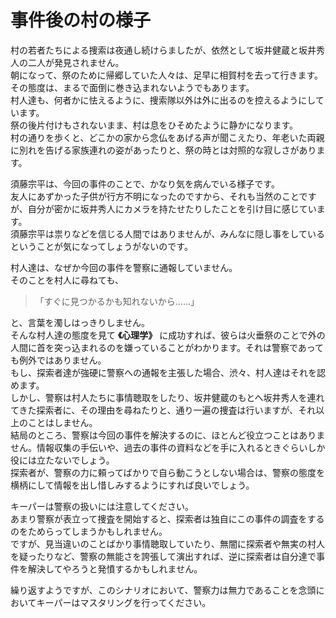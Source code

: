 # 事件後の村の様子  

村の若者たちによる捜索は夜通し続けらましたが、依然として坂井健蔵と坂井秀人の二人が発見されません。  
朝になって、祭のために帰郷していた人々は、足早に相賀村を去って行きます。その態度は、まるで面倒に巻き込まれないようでもあります。  
村人達も、何者かに怯えるように、捜索隊以外は外に出るのを控えるようにしています。  
祭の後片付けもされないまま、村は息をひそめたように静かになります。  
村の通りを歩くと、どこかの家から念仏をあげる声が聞こえたり、年老いた両親に別れを告げる家族連れの姿があったりと、祭の時とは対照的な寂しさがあります。  

須藤宗平は、今回の事件のことで、かなり気を病んでいる様子です。  
友人にあずかった子供が行方不明になったのですから、それも当然のことですが、自分が密かに坂井秀人にカメラを持たせたりしたことを引け目に感じています。  
須藤宗平は祟りなどを信じる人間ではありませんが、みんなに隠し事をしているということが気になってしょうがないのです。  

村人達は、なぜか今回の事件を警察に通報していません。  
そのことを村人に尋ねても、

> 「すぐに見つかるかも知れないから……」  

と、言葉を濁しはっきりしません。  
そんな村人達の態度を見て **《心理学》** に成功すれば、彼らは火垂祭のことで外の人間に首を突っ込まれるのを嫌っていることがわかります。それは警察であっても例外ではありません。  
もし、探索者達が強硬に警察への通報を主張した場合、渋々、村人達はそれを認めます。  
しかし、警察は村人たちに事情聴取をしたり、坂井健蔵のもとへ坂井秀人を連れてきた探索者に、その理由を尋ねたりと、通り一遍の捜査は行いますが、それ以上のことはしません。  
結局のところ、警察は今回の事件を解決するのに、ほとんど役立つことはありません。情報収集の手伝いや、過去の事件の資料などを手に入れるときぐらいしか役には立たないでしょう。  
探索者が、警察の力に頼ってばかりで自ら動こうとしない場合は、警察の態度を横柄にして情報を出し惜しみするようにすれば良いでしょう。  

キーパーは警察の扱いには注意してください。  
あまり警察が表立って捜査を開始すると、探索者は独自にこの事件の調査をするのをためらってしまうかもしれません。  
ですが、見当違いのことばかり事情聴取していたり、無闇に探索者や無実の村人を疑ったりなど、警察の無能さを誇張して演出すれば、逆に探索者は自分達で事件を解決してやろうと発憤するかもしれません。  

繰り返すようですが、このシナリオにおいて、警察力は無力であることを念頭においてキーパーはマスタリングを行ってください。  


